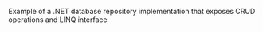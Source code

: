 Example of a .NET database repository implementation that exposes CRUD operations and LINQ interface
